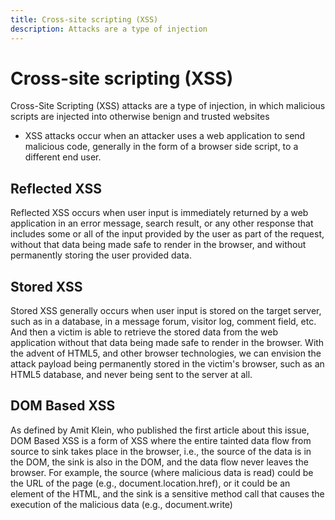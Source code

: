 ```yaml
---
title: Cross-site scripting (XSS)
description: Attacks are a type of injection
---
```


# Cross-site scripting (XSS)

Cross-Site Scripting (XSS) attacks are a type of injection, in which malicious scripts are injected into otherwise benign and trusted websites

- XSS attacks occur when an attacker uses a web application to send malicious code, generally in the form of a browser side script, to a different end user.

## Reflected XSS

Reflected XSS occurs when user input is immediately returned by a web application in an error message, search result, or any other response that includes some or all of the input provided by the user as part of the request, without that data being made safe to render in the browser, and without permanently storing the user provided data.

## Stored XSS

Stored XSS generally occurs when user input is stored on the target server, such as in a database, in a message forum, visitor log, comment field, etc. And then a victim is able to retrieve the stored data from the web application without that data being made safe to render in the browser. With the advent of HTML5, and other browser technologies, we can envision the attack payload being permanently stored in the victim's browser, such as an HTML5 database, and never being sent to the server at all.

## DOM Based XSS

As defined by Amit Klein, who published the first article about this issue, DOM Based XSS is a form of XSS where the entire tainted data flow from source to sink takes place in the browser, i.e., the source of the data is in the DOM, the sink is also in the DOM, and the data flow never leaves the browser. For example, the source (where malicious data is read) could be the URL of the page (e.g., document.location.href), or it could be an element of the HTML, and the sink is a sensitive method call that causes the execution of the malicious data (e.g., document.write)
